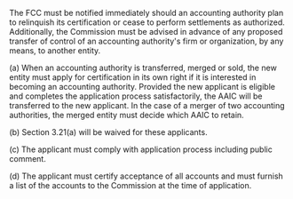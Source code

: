 The FCC must be notified immediately should an accounting authority plan to relinquish its certification or cease to perform settlements as authorized. Additionally, the Commission must be advised in advance of any proposed transfer of control of an accounting authority's firm or organization, by any means, to another entity.

(a) When an accounting authority is transferred, merged or sold, the new entity must apply for certification in its own right if it is interested in becoming an accounting authority. Provided the new applicant is eligible and completes the application process satisfactorily, the AAIC will be transferred to the new applicant. In the case of a merger of two accounting authorities, the merged entity must decide which AAIC to retain.

(b) Section 3.21(a) will be waived for these applicants.

(c) The applicant must comply with application process including public comment.

(d) The applicant must certify acceptance of all accounts and must furnish a list of the accounts to the Commission at the time of application.

